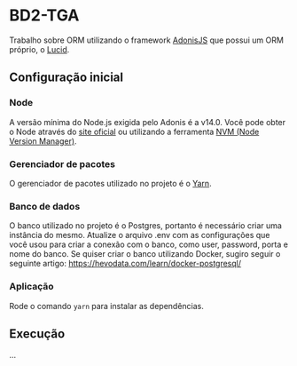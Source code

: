 # BD2-TGA
Trabalho sobre ORM utilizando o framework [AdonisJS](https://adonisjs.com/) que possui um ORM próprio, o [Lucid](https://docs.adonisjs.com/guides/database/introduction).

## Configuração inicial

### Node
A versão mínima do Node.js exigida pelo Adonis é a v14.0. Você pode obter o Node através do [site oficial](https://nodejs.org/en/) ou utilizando a ferramenta [NVM (Node Version Manager)](https://github.com/nvm-sh/nvm).

### Gerenciador de pacotes
O gerenciador de pacotes utilizado no projeto é o [Yarn](https://yarnpkg.com/).

### Banco de dados
O banco utilizado no projeto é o Postgres, portanto é necessário criar uma instância do mesmo. Atualize o arquivo .env com as configurações que você usou para criar a conexão com o banco, como user, password, porta e nome do banco. Se quiser criar o banco utilizando Docker, sugiro seguir o seguinte artigo: https://hevodata.com/learn/docker-postgresql/

### Aplicação
Rode o comando `yarn` para instalar as dependências.

## Execução
...
